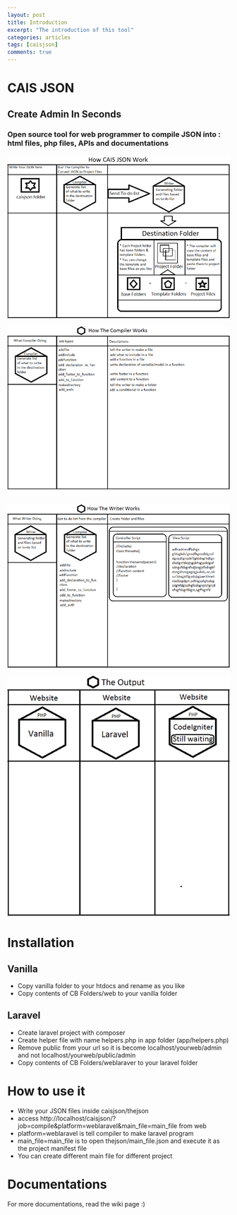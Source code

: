 ```yaml
---
layout: post
title: Introduction
excerpt: "The introduction of this tool"
categories: articles
tags: [caisjson]
comments: true
---
```


# CAIS JSON

## Create Admin In Seconds
### Open source tool for web programmer to compile JSON into : html files, php files, APIs and documentations

![caisjsonexplain1](/images/caisjsonexplain1.png)

![caisjsonexplain2](/images/caisjsonexplain2.png)

![caisjsonexplain3](/images/caisjsonexplain3.png)

![caisjsonexplain4](/images/caisjsonexplain4.png)

# Installation

## Vanilla
* Copy vanilla folder to your htdocs and rename as you like
* Copy contents of CB Folders/web to your vanilla folder

## Laravel

* Create laravel project with composer
* Create helper file with name helpers.php in app folder (app/helpers.php)
* Remove public from your url so it is become localhost/yourweb/admin and not localhost/yourweb/public/admin
* Copy contents of CB Folders/weblaraver to your laravel folder

# How to use it

* Write your JSON files inside caisjson/thejson
* access http://localhost/caisjson/?job=compile&platform=weblaravel&main_file=main_file from web
* platform=weblaravel is tell compiler to make laravel program
* main_file=main_file is to open thejson/main_file.json and execute it as the project manifest file
* You can create different main file for different project

# Documentations

For more documentations, read the wiki page :)
